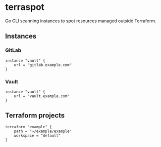 # terraspot

Go CLI scanning instances to spot resources managed outside Terraform.

## Instances


### GitLab

```hcl
instance "vault" {
    url = "gitlab.example.com"
}
```

### Vault

```hcl
instance "vault" {
    url = "vault.example.com"
}
```

## Terraform projects

```hcl
terraform "example" {
    path = "~/example/example"
    workspace = "default"
}
```
